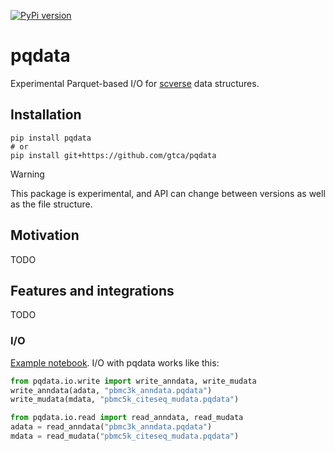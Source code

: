 [![PyPi version](https://img.shields.io/pypi/v/pqdata)](https://pypi.org/project/pqdata)

# pqdata

Experimental Parquet-based I/O for [scverse](https://scverse.org) data structures.

## Installation

```
pip install pqdata
# or
pip install git+https://github.com/gtca/pqdata
```

> [!WARNING]
> This package is experimental, and API can change between versions as well as the file structure.

## Motivation

TODO

## Features and integrations

TODO

### I/O

[Example notebook](/docs/examples/pqdata-serialization-intro.ipynb). I/O with pqdata works like this:

```py
from pqdata.io.write import write_anndata, write_mudata
write_anndata(adata, "pbmc3k_anndata.pqdata")
write_mudata(mdata, "pbmc5k_citeseq_mudata.pqdata")

from pqdata.io.read import read_anndata, read_mudata
adata = read_anndata("pbmc3k_anndata.pqdata")
mdata = read_mudata("pbmc5k_citeseq_mudata.pqdata")
```
